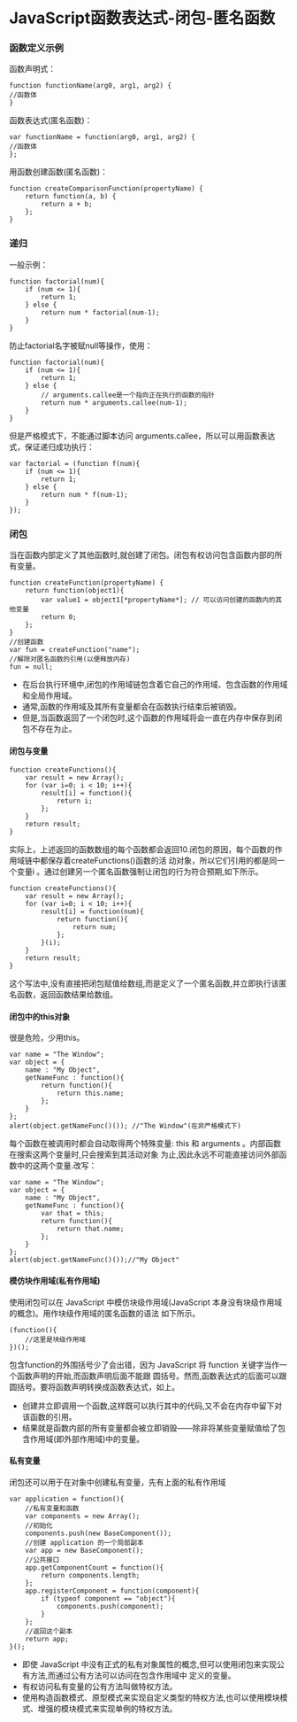 JavaScript函数表达式-闭包-匿名函数
===================================
### 函数定义示例
函数声明式：

    function functionName(arg0, arg1, arg2) {
    //函数体
    }
    
函数表达式(匿名函数)：

    var functionName = function(arg0, arg1, arg2) {
    //函数体
    };
    
用函数创建函数(匿名函数)：

    function createComparisonFunction(propertyName) {
        return function(a, b) {
            return a + b;
        };
    }
    
### 递归
一般示例：
    
    function factorial(num){
        if (num <= 1){
            return 1;
        } else {
            return num * factorial(num-1);
        }
    }
    
防止factorial名字被赋null等操作，使用：

    function factorial(num){
        if (num <= 1){
            return 1;
        } else {
            // arguments.callee是一个指向正在执行的函数的指针
            return num * arguments.callee(num-1);
        }
    }

但是严格模式下，不能通过脚本访问 arguments.callee，所以可以用函数表达式，保证递归成功执行：

    var factorial = (function f(num){
        if (num <= 1){
            return 1;
        } else {
            return num * f(num-1);
        }
    });
    
### 闭包
当在函数内部定义了其他函数时,就创建了闭包。闭包有权访问包含函数内部的所有变量。

    function createFunction(propertyName) {
        return function(object1){
            var value1 = object1[*propertyName*]; // 可以访问创建的函数内的其他变量
            return 0;
        };
    }
    //创建函数
    var fun = createFunction("name");
    //解除对匿名函数的引用(以便释放内存)
    fun = null;

* 在后台执行环境中,闭包的作用域链包含着它自己的作用域、包含函数的作用域和全局作用域。
* 通常,函数的作用域及其所有变量都会在函数执行结束后被销毁。
* 但是,当函数返回了一个闭包时,这个函数的作用域将会一直在内存中保存到闭包不存在为止。

#### 闭包与变量

    function createFunctions(){
        var result = new Array();
        for (var i=0; i < 10; i++){
            result[i] = function(){
                return i;
            };
        }
        return result;
    }
    
实际上，上述返回的函数数组的每个函数都会返回10.闭包的原因，每个函数的作用域链中都保存着createFunctions()函数的活
动对象，所以它们引用的都是同一个变量i 。通过创建另一个匿名函数强制让闭包的行为符合预期,如下所示。

    function createFunctions(){
        var result = new Array();
        for (var i=0; i < 10; i++){
            result[i] = function(num){
                return function(){
                    return num;
                };
            }(i);
        }
        return result;
    }
    
这个写法中,没有直接把闭包赋值给数组,而是定义了一个匿名函数,并立即执行该匿名函数，返回函数结果给数组。

#### 闭包中的this对象
很是危险，少用this。

    var name = "The Window";
    var object = {
        name : "My Object",
        getNameFunc : function(){
            return function(){
                return this.name;
            };
        }
    };
    alert(object.getNameFunc()()); //"The Window"(在非严格模式下)
    
每个函数在被调用时都会自动取得两个特殊变量: this 和 arguments 。内部函数在搜索这两个变量时,只会搜索到其活动对象
为止,因此永远不可能直接访问外部函数中的这两个变量.改写：

    var name = "The Window";
    var object = {
        name : "My Object",
        getNameFunc : function(){
            var that = this;
            return function(){
                return that.name;
            };
        }
    };
    alert(object.getNameFunc()());//"My Object"

#### 模仿块作用域(私有作用域)
使用闭包可以在 JavaScript 中模仿块级作用域(JavaScript 本身没有块级作用域的概念)。用作块级作用域的匿名函数的语法
如下所示。

    (function(){
        //这里是块级作用域
    })();

包含function的外围括号少了会出错，因为 JavaScript 将 function 关键字当作一个函数声明的开始,而函数声明后面不能跟
圆括号。然而,函数表达式的后面可以跟圆括号。要将函数声明转换成函数表达式，如上。

* 创建并立即调用一个函数,这样既可以执行其中的代码,又不会在内存中留下对该函数的引用。
* 结果就是函数内部的所有变量都会被立即销毁——除非将某些变量赋值给了包含作用域(即外部作用域)中的变量。

#### 私有变量
闭包还可以用于在对象中创建私有变量，先有上面的私有作用域

    var application = function(){
        //私有变量和函数
        var components = new Array();
        //初始化
        components.push(new BaseComponent());
        //创建 application 的一个局部副本
        var app = new BaseComponent();
        //公共接口
        app.getComponentCount = function(){
            return components.length;
        };
        app.registerComponent = function(component){
            if (typeof component == "object"){
                components.push(component);
            }
        };
        //返回这个副本
        return app;
    }();

* 即使 JavaScript 中没有正式的私有对象属性的概念,但可以使用闭包来实现公有方法,而通过公有方法可以访问在包含作用域中
定义的变量。
* 有权访问私有变量的公有方法叫做特权方法。
* 使用构造函数模式、原型模式来实现自定义类型的特权方法,也可以使用模块模式、增强的模块模式来实现单例的特权方法。
